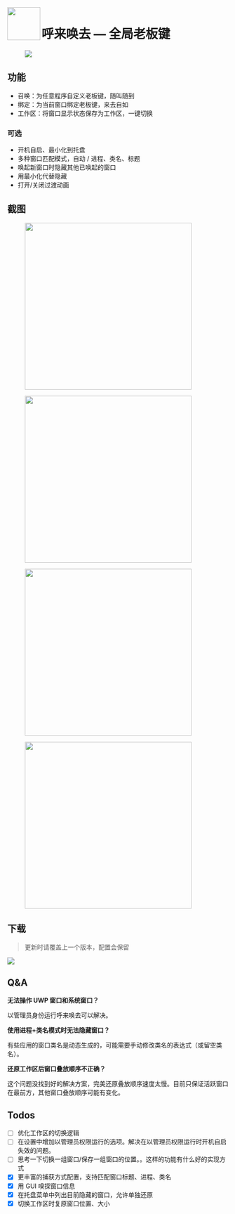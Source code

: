 <img align="left" width="75" height="75" src="misc/icon_480.png">

# 呼来唤去 — 全局老板键

<figure>
    <img src="misc/demo1.gif">
    <!-- <figcaption>演示</figcaption> -->
</figure>


## 功能

- 召唤：为任意程序自定义老板键，随叫随到
- 绑定：为当前窗口绑定老板键，来去自如
- 工作区：将窗口显示状态保存为工作区，一键切换

### 可选

- 开机自启、最小化到托盘
- 多种窗口匹配模式，自动 / 进程、类名、标题
- 唤起新窗口时隐藏其他已唤起的窗口
- 用最小化代替隐藏
- 打开/关闭过渡动画

## 截图
<div>
<figure>
    <img width="380" src="misc/screenshot1.png">
    <!-- <figcaption>召唤配置</figcaption> -->
</figure>
<figure>
    <img width="380" src="misc/screenshot2.png">
    <!-- <figcaption>绑定配置</figcaption> -->
</figure>
<figure>
    <img width="380" src="misc/screenshot3.png">
    <!-- <figcaption>工作区配置</figcaption> -->
</figure>
<figure>
    <img width="380" src="misc/screenshot4.png">
    <!-- <figcaption>设置</figcaption> -->
</figure>
</div>

## 下载

> 更新时请覆盖上一个版本，配置会保留

[![](https://img.shields.io/badge/download-latest-orange.svg)](https://github.com/john-walks-slow/window-summoner/releases/latest)

## Q&A

**无法操作 UWP 窗口和系统窗口？**

以管理员身份运行呼来唤去可以解决。

**使用进程+类名模式时无法隐藏窗口？**

有些应用的窗口类名是动态生成的，可能需要手动修改类名的表达式（或留空类名）。

**还原工作区后窗口叠放顺序不正确？**

这个问题没找到好的解决方案，完美还原叠放顺序速度太慢。目前只保证活跃窗口在最前方，其他窗口叠放顺序可能有变化。


## Todos
- [ ] 优化工作区的切换逻辑
- [ ] 在设置中增加以管理员权限运行的选项。解决在以管理员权限运行时开机自启失效的问题。
- [ ] 思考一下切换一组窗口/保存一组窗口的位置。。这样的功能有什么好的实现方式
- [x] 更丰富的捕获方式配置，支持匹配窗口标题、进程、类名
- [x] 用 GUI 嗅探窗口信息
- [x] 在托盘菜单中列出目前隐藏的窗口，允许单独还原
- [x] 切换工作区时复原窗口位置、大小
